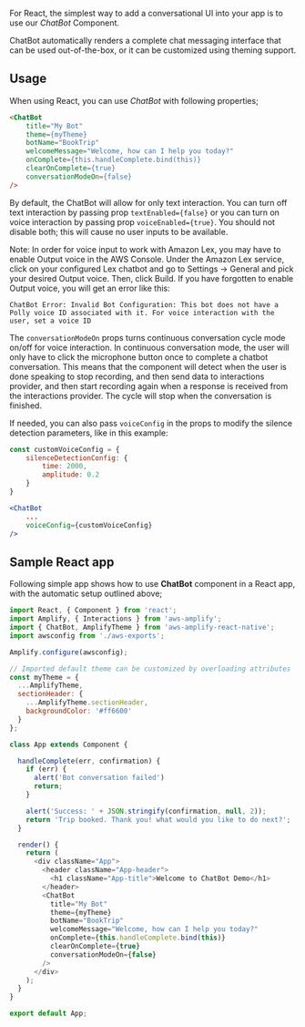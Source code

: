 For React, the simplest way to add a conversational UI into your app is to use our *ChatBot* Component.

ChatBot automatically renders a complete chat messaging interface that can be used out-of-the-box, or it can be customized using theming support. 

## Usage

When using React, you can use *ChatBot* with following properties;

```html
<ChatBot
    title="My Bot"
    theme={myTheme}
    botName="BookTrip"
    welcomeMessage="Welcome, how can I help you today?"
    onComplete={this.handleComplete.bind(this)}
    clearOnComplete={true}
    conversationModeOn={false}
/>
```

By default, the ChatBot will allow for only text interaction. You can turn off text interaction by passing prop `textEnabled={false}` or you can turn on voice interaction by passing prop `voiceEnabled={true}`. You should not disable both; this will cause no user inputs to be available. 

Note: In order for voice input to work with Amazon Lex, you may have to enable Output voice in the AWS Console. Under the Amazon Lex service, click on your configured Lex chatbot and go to Settings -> General and pick your desired Output voice. Then, click Build. If you have forgotten to enable Output voice, you will get an error like this:
```
ChatBot Error: Invalid Bot Configuration: This bot does not have a Polly voice ID associated with it. For voice interaction with the user, set a voice ID
```

The `conversationModeOn` props turns continuous conversation cycle mode on/off for voice interaction. In continuous conversation mode, the user will only have to click the microphone button once to complete a chatbot conversation. This means that the component will detect when the user is done speaking to stop recording, and then send data to interactions provider, and then start recording again when a response is received from the interactions provider. The cycle will stop when the conversation is finished. 

If needed, you can also pass `voiceConfig` in the props to modify the silence detection parameters, like in this example:

```jsx
const customVoiceConfig = {
    silenceDetectionConfig: {
        time: 2000,
        amplitude: 0.2
    }   
}

<ChatBot
    ...
    voiceConfig={customVoiceConfig}
/>

```

## Sample React app

Following simple app shows how to use **ChatBot** component in a React app, with the automatic setup outlined above;

```javascript
import React, { Component } from 'react';
import Amplify, { Interactions } from 'aws-amplify';
import { ChatBot, AmplifyTheme } from 'aws-amplify-react-native';
import awsconfig from './aws-exports';

Amplify.configure(awsconfig);

// Imported default theme can be customized by overloading attributes
const myTheme = {
  ...AmplifyTheme,
  sectionHeader: {
    ...AmplifyTheme.sectionHeader,
    backgroundColor: '#ff6600'
  }
};

class App extends Component {

  handleComplete(err, confirmation) {
    if (err) {
      alert('Bot conversation failed')
      return;
    }

    alert('Success: ' + JSON.stringify(confirmation, null, 2));
    return 'Trip booked. Thank you! what would you like to do next?';
  }

  render() {
    return (
      <div className="App">
        <header className="App-header">
          <h1 className="App-title">Welcome to ChatBot Demo</h1>
        </header>
        <ChatBot
          title="My Bot"
          theme={myTheme}
          botName="BookTrip"
          welcomeMessage="Welcome, how can I help you today?"
          onComplete={this.handleComplete.bind(this)}
          clearOnComplete={true}
          conversationModeOn={false}
        />
      </div>
    );
  }
}

export default App;
```
